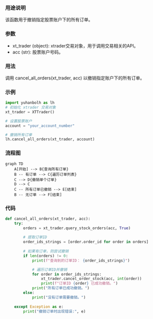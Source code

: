 ### 用途说明

该函数用于撤销指定股票账户下的所有订单。

### 参数

* xt_trader (object): xtrader交易对象，用于调用交易相关的API。
* acc (str): 股票账户号码。
### 用法

调用 cancel_all_orders(xt_trader, acc)  以撤销指定账户下的所有订单。

### 示例

```python
import yuhanbolh as lh
# 初始化 xtrader 交易对象
xt_trader = XTTrader()

# 设置股票账户
account = "your_account_number"

# 撤销所有订单
lh.cancel_all_orders(xt_trader, account)
```

### 流程图

```mermaid
graph TD
    A[开始] --> B{查询所有订单}
    B -- 有订单 --> C{遍历订单列表}
    C --> D{撤销单个订单}
    D --> C
    C -- 所有订单已撤销 --> E[结束]
    B -- 无订单 --> F[结束]
```

### 代码

```python
def cancel_all_orders(xt_trader, acc):
    try:
        orders = xt_trader.query_stock_orders(acc, True)
        
        # 提取订单ID
        order_ids_strings = [order.order_id for order in orders]
        
        # 如果有订单，则尝试撤销
        if len(orders) != 0:
            print(f"查询到的订单ID： {order_ids_strings}")

            # 遍历订单ID并撤销
            for order in order_ids_strings:
                xt_trader.cancel_order_stock(acc, int(order))
                print(f"订单ID {order} 已成功撤销。")
            print("所有订单已成功撤销。")
        else:
            print("没有订单需要撤销。")
            
    except Exception as e:
        print("撤销订单时出现错误:", e)
```

